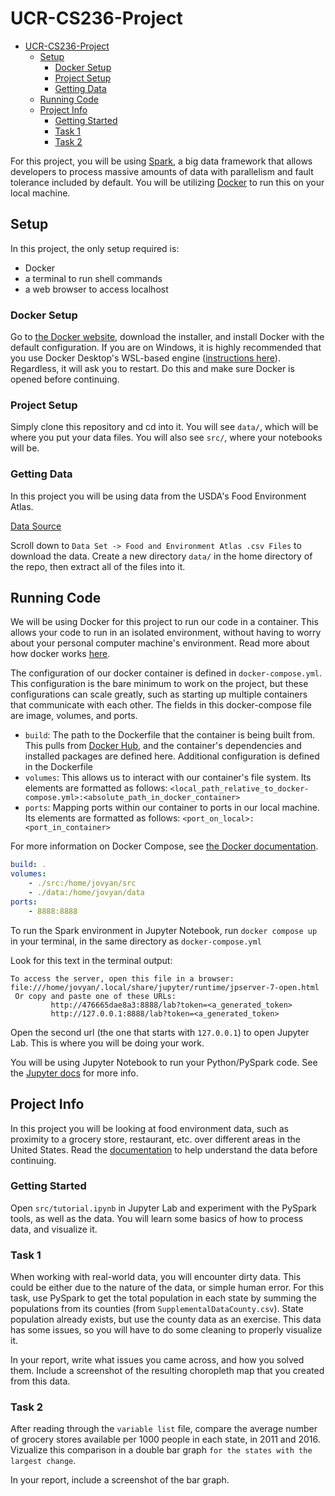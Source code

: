 # UCR-CS236-Project

- [UCR-CS236-Project](#ucr-cs236-project)
  - [Setup](#setup)
    - [Docker Setup](#docker-setup)
    - [Project Setup](#project-setup)
    - [Getting Data](#getting-data)
  - [Running Code](#running-code)
  - [Project Info](#project-info)
    - [Getting Started](#getting-started)
    - [Task 1](#task-1)
    - [Task 2](#task-2)

For this project, you will be using [Spark](https://spark.apache.org/), a big data framework that allows developers to process massive amounts of data with parallelism and fault tolerance included by default. You will be utilizing [Docker](https://www.docker.com/) to run this on your local machine.

## Setup

In this project, the only setup required is:

- Docker
- a terminal to run shell commands
- a web browser to access localhost

### Docker Setup

Go to [the Docker website](https://www.docker.com/get-started/), download the installer, and install Docker with the default configuration. If you are on Windows, it is highly recommended that you use Docker Desktop's WSL-based engine ([instructions here](https://docs.docker.com/desktop/wsl/)). Regardless, it will ask you to restart. Do this and make sure Docker is opened before continuing.

### Project Setup

Simply clone this repository and cd into it. You will see `data/`, which will be where you put your data files. You will also see `src/`, where your notebooks will be.

### Getting Data

In this project you will be using data from the USDA's Food Environment Atlas.

[Data Source](https://www.ers.usda.gov/data-products/food-environment-atlas/data-access-and-documentation-downloads/)

Scroll down to `Data Set -> Food and Environment Atlas .csv Files` to download the data. Create a new directory `data/` in the home directory of the repo, then extract all of the files into it.

## Running Code

We will be using Docker for this project to run our code in a container. This allows your code to run in an isolated environment, without having to worry about your personal computer machine's environment. Read more about how docker works [here](https://www.docker.com/).

The configuration of our docker container is defined in `docker-compose.yml`. This configuration is the bare minimum to work on the project, but these configurations can scale greatly, such as starting up multiple containers that communicate with each other. The fields in this docker-compose file are image, volumes, and ports.

- `build`: The path to the Dockerfile that the container is being built from. This pulls from [Docker Hub](https://hub.docker.com/), and the container's dependencies and installed packages are defined here. Additional configuration is defined in the Dockerfile
- `volumes`: This allows us to interact with our container's file system. Its elements are formatted as follows: `<local_path_relative_to_docker-compose.yml>:<absolute_path_in_docker_container>`
- `ports`: Mapping ports within our container to ports in our local machine. Its elements are formatted as follows: `<port_on_local>:<port_in_container>`

For more information on Docker Compose, see [the Docker documentation](https://docs.docker.com/compose/compose-file/compose-file-v3/).

```yml
build: .
volumes:
    - ./src:/home/jovyan/src
    - ./data:/home/jovyan/data
ports:
    - 8888:8888
```

To run the Spark environment in Jupyter Notebook, run `docker compose up` in your terminal, in the same directory as `docker-compose.yml`

Look for this text in the terminal output:

```plaintext
To access the server, open this file in a browser:
file:///home/jovyan/.local/share/jupyter/runtime/jpserver-7-open.html
 Or copy and paste one of these URLs:
         http://476665dae8a3:8888/lab?token=<a_generated_token>
         http://127.0.0.1:8888/lab?token=<a_generated_token>
```

Open the second url (the one that starts with `127.0.0.1`) to open Jupyter Lab. This is where you will be doing your work.

You will be using Jupyter Notebook to run your Python/PySpark code. See the [Jupyter docs](https://docs.jupyter.org/en/latest/) for more info.

## Project Info

In this project you will be looking at food environment data, such as proximity to a grocery store, restaurant, etc. over different areas in the United States. Read the [documentation](https://www.ers.usda.gov/data-products/food-environment-atlas/documentation/) to help understand the data before continuing.

### Getting Started

Open `src/tutorial.ipynb` in Jupyter Lab and experiment with the PySpark tools, as well as the data. You will learn some basics of how to process data, and visualize it.

### Task 1

When working with real-world data, you will encounter dirty data. This could be either due to the nature of the data, or simple human error. For this task, use PySpark to get the total population in each state by summing the populations from its counties (from `SupplementalDataCounty.csv`). State population already exists, but use the county data as an exercise. This data has some issues, so you will have to do some cleaning to properly visualize it.

In your report, write what issues you came across, and how you solved them. Include a screenshot of the resulting choropleth map that you created from this data.

### Task 2

After reading through the `variable list` file, compare the average number of grocery stores available per 1000 people  in each state, in 2011 and 2016. Vizualize this comparison in a double bar graph `for the states with the largest change`.

In your report, include a screenshot of the bar graph.
